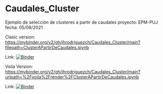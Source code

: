 # Caudales_Cluster
Ejemplo de selección de clusteres a partir de caudales
proyecto: EPM-PUJ
fecha: 05/08/2021

Clasic version:
https://mybinder.org/v2/gh/jhrodriguezch/Caudales_Cluster/main?filepath=ClusterAPartirDeCaudales.ipynb

Link: 
[![Binder](https://mybinder.org/badge_logo.svg)](https://mybinder.org/v2/gh/jhrodriguezch/Caudales_Cluster/main?filepath=ClusterAPartirDeCaudales.ipynb)

Voila Version:
https://mybinder.org/v2/gh/jhrodriguezch/Caudales_Cluster/main?urlpath=%2Fvoila%2Frender%2FClusterAPartirDeCaudales.ipynb

Link:
[![Binder](https://mybinder.org/badge_logo.svg)](https://mybinder.org/v2/gh/jhrodriguezch/Caudales_Cluster/main?urlpath=%2Fvoila%2Frender%2FClusterAPartirDeCaudales.ipynb)